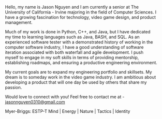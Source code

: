 Hello, my name is Jason Nguyen and I am currently a senior at The University of California - Irvine majoring in the field of Computer Sciences. I have a growing fascination for technology, video game design, and product management. 

Much of my work is done in Python, C++, and Java, but I have dedicated my time to learning languages such as Java, BASH, and SQL. As an experienced software tester with a demonstrated history of working in the computer software industry, I have a good understanding of software iteration associated with both waterfall and agile development.  I push myself to engage in my soft skills in terms of providing mentorship, establishing roadmaps, and ensuring a productive engineering environment. 

My current goals are to expand my engineering portfolio and skillsets. My dream is to someday work in the video game industry. I am ambitious about developing a product that will one day be used by others that share my passion. 

Would love to connect with you! Feel free to contact me at - jasonnguyen0310@gmail.com

Myer-Briggs: ESTP-T
Mind | Energy | Nature | Tactics | Identity

<!---
jasonnguyen0310/jasonnguyen0310 is a ✨ special ✨ repository because its `README.md` (this file) appears on your GitHub profile.
You can click the Preview link to take a look at your changes.
--->
